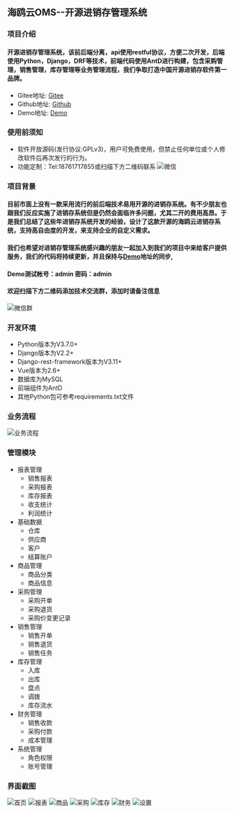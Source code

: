 ## 海鸥云OMS--开源进销存管理系统
### 项目介绍
#### 开源进销存管理系统，该前后端分离，api使用restful协议，方便二次开发，后端使用Python，Django，DRF等技术，前端代码使用AntD进行构建，包含采购管理，销售管理，库存管理等业务管理流程，我们争取打造中国开源进销存软件第一品牌。
* Gitee地址: [Gitee](https://gitee.com/haioucloud/oms)
* Github地址: [Github](https://github.com/lianzhanshu/oms)
* Demo地址: [Demo](http://oms.haioucloud.com/)

### 使用前须知
* 软件开放源码(发行协议:GPLv3)，用户可免费使用，但禁止任何单位或个人修改软件后再次发行的行为。
* 功能定制：Tel:18761717855或扫描下方二维码联系
![微信](https://gitee.com/haioucloud/oms/raw/main/raw/%E5%BE%AE%E4%BF%A1.png)

### 项目背景
#### 目前市面上没有一款采用流行的前后端技术易用开源的进销存系统。有不少朋友也跟我们反应实施了进销存系统但是仍然会面临许多问题，尤其二开的费用高昂。于是我们总结了这些年进销存系统开发的经验，设计了这款开源的海鸥云进销存系统，支持高自由度的开发，来支持企业的自定义需求。
#### 我们也希望对进销存管理系统感兴趣的朋友一起加入到我们的项目中来给客户提供服务，我们的代码将持续更新，并且保持与[Demo](http://oms.haioucloud.com/)地址的同步,
#### Demo测试帐号：admin  密码：admin
#### 欢迎扫描下方二维码添加技术交流群，添加时请备注信息
![微信群](https://gitee.com/haioucloud/oms/raw/main/raw/%E5%BE%AE%E4%BF%A1%E7%BE%A4.png)

### 开发环境
* Python版本为V3.7.0+
* Django版本为V2.2+
* Django-rest-framework版本为V3.11+
* Vue版本为2.6+
* 数据库为MySQL
* 前端组件为AntD
* 其他Python包可参考requirements.txt文件

### 业务流程
![业务流程](https://gitee.com/haioucloud/oms/raw/main/raw/OMS%20Flow.JPG)

### 管理模块
* 报表管理 
   * 销售报表
   * 采购报表
   * 库存报表
   * 收支统计
   * 利润统计
* 基础数据 
   * 仓库
   * 供应商
   * 客户
   * 结算账户
* 商品管理
   * 商品分类
   * 商品信息
* 采购管理
   * 采购开单
   * 采购退货
   * 采购价变更记录
* 销售管理
   * 销售开单
   * 销售退货
   * 销售任务
* 库存管理
   * 入库
   * 出库
   * 盘点
   * 调拨
   * 库存流水
* 财务管理
   * 销售收款
   * 采购付款
   * 成本管理
* 系统管理
   * 角色权限
   * 账号管理

### 界面截图
![首页](https://gitee.com/haioucloud/oms/raw/main/raw/%E9%A6%96%E9%A1%B5.png)
![报表](https://gitee.com/haioucloud/oms/raw/main/raw/%E6%8A%A5%E8%A1%A8.png)
![商品](https://gitee.com/haioucloud/oms/raw/main/raw/%E5%95%86%E5%93%81.png)
![采购](https://gitee.com/haioucloud/oms/raw/main/raw/%E9%87%87%E8%B4%AD.png)
![库存](https://gitee.com/haioucloud/oms/raw/main/raw/%E5%BA%93%E5%AD%98.png)
![财务](https://gitee.com/haioucloud/oms/raw/main/raw/%E8%B4%A2%E5%8A%A1.png)
![设置](https://gitee.com/haioucloud/oms/raw/main/raw/%E8%AE%BE%E7%BD%AE.png)